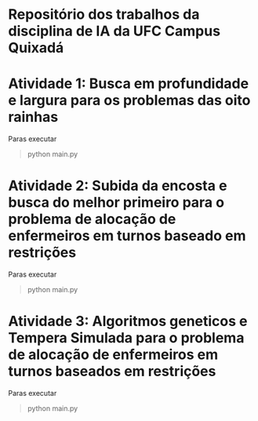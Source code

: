 # Repositório dos trabalhos da disciplina de IA da UFC Campus Quixadá

# Atividade 1: Busca em profundidade e largura para os problemas das oito rainhas
Paras executar
> python main.py

# Atividade 2: Subida da encosta e busca do melhor primeiro para o problema de alocação de enfermeiros em turnos baseado em restrições
Paras executar
> python main.py

# Atividade 3: Algoritmos geneticos e Tempera Simulada para o problema de alocação de enfermeiros em turnos baseados em restrições
Paras executar
> python main.py